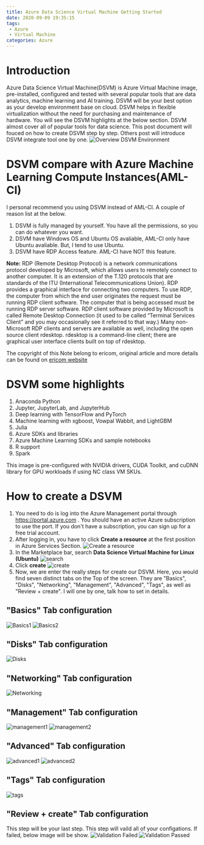 ```yaml
---
title: Azure Data Science Virtual Machine Getting Started
date: 2020-09-09 19:35:15
tags:
 - Azure
 - Virtual Machine
categories: Azure
---
```

# Introduction
Azure Data Science Virtual Machine(DSVM) is Azure Virtual Machine image, pre-installed, configured and tested with several popular tools that are data analytics, machine learning and AI training. DSVM will be your best option as your develop environment base on cloud. DSVM helps in flexible virtualization without the need for purchasing and maintenance of hardware. You will see the DSVM highlights at the below section. DSVM almost cover all of popular tools for data science. This post document will fouced on how to create DSVM step by step. Others post will introduce DSVM integrate tool one by one.
![Overview DSVM Environment](https://azurecomcdn.azureedge.net/cvt-0b40b1bff318268e721d52838dc296062380fe208d10d95a79603c3d7b06e390/images/page/services/virtual-machines/data-science-virtual-machines/data-science-diagram.jpg)

# DSVM compare with Azure Machine Learning Compute Instances(AML-CI)
I personal recommend you using DSVM instead of AML-CI.
A couple of reason list at the below.
1. DSVM is fully managed by yourself. You have all the permissions, so you can do whatever you want.
2. DSVM have Windows OS and Ubuntu OS avaliable, AML-CI only have Ubuntu avaliable. But, I tend to use Ubuntu.
3. DSVM have RDP Access feature. AML-CI have NOT this feature.

**Note:**
RDP (Remote Desktop Protocol) is a network communications protocol developed by Microsoft, which allows users to remotely connect to another computer. It is an extension of the T.120 protocols that are standards of the ITU (International Telecommunications Union). RDP provides a graphical interface for connecting two computers. To use RDP, the computer from which the end user originates the request must be running RDP client software. The computer that is being accessed must be running RDP server software.
RDP client software provided by Microsoft is called Remote Desktop Connection (it used to be called “Terminal Services Client” and you may occasionally see it referred to that way.) Many non-Microsoft RDP clients and servers are available as well, including the open source client rdesktop. rdesktop is a command-line client; there are graphical user interface clients built on top of rdesktop.

The copyright of this Note belong to ericom, original article and more details can be found on [ericom website](https://www.ericom.com/whatis/rdp/)

# DSVM some highlights
1. Anaconda Python
2. Jupyter, JupyterLab, and JupyterHub
3. Deep learning with TensorFlow and PyTorch
4. Machine learning with xgboost, Vowpal Wabbit, and LightGBM
5. Julia
6. Azure SDKs and libraries
7. Azure Machine Learning SDKs and sample notebooks
8. R support
9. Spark

This image is pre-configured with NVIDIA drivers, CUDA Toolkit, and cuDNN library for GPU workloads if using NC class VM SKUs.

# How to create a DSVM
1. You need to do is log into the Azure Management portal through https://portal.azure.com . You should have an active Azure subscription to use the port. If you don't have a subscription, you can sign up for a free trial account.
2. After logging in, you have to click **Create a resource** at the first position in Azure Services Section.
![Create a resource](https://res.cloudinary.com/dkvj6mo4c/image/upload/v1599791501/DSVM/step1_fnow1a.png)
3. In the Marketplace bar, search **Data Science Virtual Machine for Linux (Ubuntu)**
![search](https://res.cloudinary.com/dkvj6mo4c/image/upload/v1599791843/DSVM/step2_jcaj5l.png)
4. Click **create**
![create](https://res.cloudinary.com/dkvj6mo4c/image/upload/v1599792009/DSVM/step3_jgt3yj.png)
5. Now, we are enter the really steps for create our DSVM. Here, you would find seven distinct tabs on the Top of the screen. They are "Basics", "Disks", "Networking", "Management", "Advanced", "Tags", as well as "Review + create". I will one by one, talk how to set in details.

## "Basics" Tab configuration
![Basics1](https://res.cloudinary.com/dkvj6mo4c/image/upload/v1599793176/DSVM/basics1_jkurkn.png)
![Basics2](https://res.cloudinary.com/dkvj6mo4c/image/upload/v1599793176/DSVM/basics2_ejbakz.png)
## "Disks" Tab configuration
![Disks](https://res.cloudinary.com/dkvj6mo4c/image/upload/v1599793541/DSVM/disks_c6shkk.png)

## "Networking" Tab configuration
![Networking](https://res.cloudinary.com/dkvj6mo4c/image/upload/v1599793690/DSVM/networking_ov8781.png)
## "Management" Tab configuration
![management1](https://res.cloudinary.com/dkvj6mo4c/image/upload/v1599793906/DSVM/management1_m5bysi.png)
![management2](https://res.cloudinary.com/dkvj6mo4c/image/upload/v1599793906/DSVM/management2_qeq9n2.png)
## "Advanced" Tab configuration
![advanced1](https://res.cloudinary.com/dkvj6mo4c/image/upload/v1599794121/DSVM/advanced1_dqxgph.png)
![advanced2](https://res.cloudinary.com/dkvj6mo4c/image/upload/v1599794121/DSVM/advanced2_ajxdsy.png)

## "Tags" Tab configuration
![tags](https://res.cloudinary.com/dkvj6mo4c/image/upload/v1599794279/DSVM/tags_aipkzh.png)
## "Review + create" Tab configuration
This step will be your last step. This step will vaild all of your configations. If failed, below image will be show.
![Validation Failed](https://res.cloudinary.com/dkvj6mo4c/image/upload/v1599794725/DSVM/validationFailed_gqbe3k.png)
![Validation Passed](https://res.cloudinary.com/dkvj6mo4c/image/upload/v1599794999/DSVM/validationPassed_s91clt.png)

